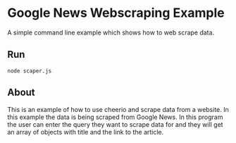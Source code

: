 # Google News Webscraping Example
A simple command line example which shows how to web scrape data.


## Run 
`
node scaper.js
`  


## About
This is an example of how to use cheerio and scrape data from a website. In this example the data is being scraped from Google News. In this program the user can enter the query they want to scrape data for and they will get an array of objects with title and the link to the article. 



